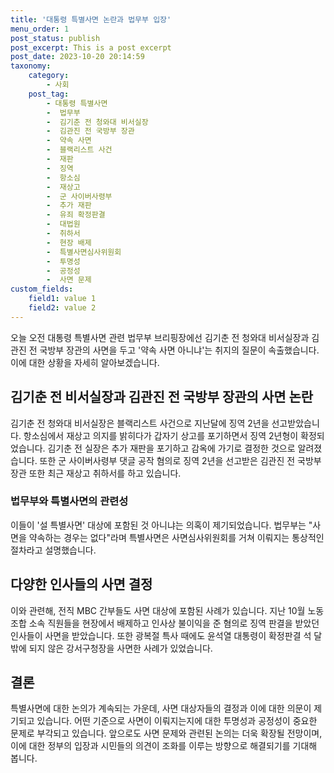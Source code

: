 ```yaml
---
title: '대통령 특별사면 논란과 법무부 입장'
menu_order: 1
post_status: publish
post_excerpt: This is a post excerpt
post_date: 2023-10-20 20:14:59
taxonomy:
    category:
        - 사회
    post_tag:
        - 대통령 특별사면
        -  법무부
        -  김기춘 전 청와대 비서실장
        -  김관진 전 국방부 장관
        -  약속 사면
        -  블랙리스트 사건
        -  재판
        -  징역
        -  항소심
        -  재상고
        -  군 사이버사령부
        -  추가 재판
        -  유죄 확정판결
        -  대법원
        -  취하서
        -  현장 배제
        -  특별사면심사위원회
        -  투명성
        -  공정성
        -  사면 문제
custom_fields:
    field1: value 1
    field2: value 2
---
```



오늘 오전 대통령 특별사면 관련 법무부 브리핑장에선 김기춘 전 청와대 비서실장과 김관진 전 국방부 장관의 사면을 두고 '약속 사면 아니냐'는 취지의 질문이 속출했습니다. 이에 대한 상황을 자세히 알아보겠습니다.

## 김기춘 전 비서실장과 김관진 전 국방부 장관의 사면 논란

김기춘 전 청와대 비서실장은 블랙리스트 사건으로 지난달에 징역 2년을 선고받았습니다. 항소심에서 재상고 의지를 밝히다가 갑자기 상고를 포기하면서 징역 2년형이 확정되었습니다. 김기춘 전 실장은 추가 재판을 포기하고 감옥에 가기로 결정한 것으로 알려졌습니다. 또한 군 사이버사령부 댓글 공작 혐의로 징역 2년을 선고받은 김관진 전 국방부 장관 또한 최근 재상고 취하서를 하고 있습니다.

### 법무부와 특별사면의 관련성

이들이 '설 특별사면' 대상에 포함된 것 아니냐는 의혹이 제기되었습니다. 법무부는 "사면을 약속하는 경우는 없다"라며 특별사면은 사면심사위원회를 거쳐 이뤄지는 통상적인 절차라고 설명했습니다.

## 다양한 인사들의 사면 결정

이와 관련해, 전직 MBC 간부들도 사면 대상에 포함된 사례가 있습니다. 지난 10월 노동조합 소속 직원들을 현장에서 배제하고 인사상 불이익을 준 혐의로 징역 판결을 받았던 인사들이 사면을 받았습니다. 또한 광복절 특사 때에도 윤석열 대통령이 확정판결 석 달밖에 되지 않은 강서구청장을 사면한 사례가 있었습니다.

## 결론

특별사면에 대한 논의가 계속되는 가운데, 사면 대상자들의 결정과 이에 대한 의문이 제기되고 있습니다. 어떤 기준으로 사면이 이뤄지는지에 대한 투명성과 공정성이 중요한 문제로 부각되고 있습니다. 앞으로도 사면 문제와 관련된 논의는 더욱 확장될 전망이며, 이에 대한 정부의 입장과 시민들의 의견이 조화를 이루는 방향으로 해결되기를 기대해 봅니다.
